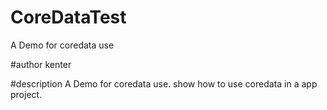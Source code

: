 # CoreDataTest
A Demo for coredata use

#author 
kenter

#description 
A Demo for coredata use. show how to use coredata in a app project. 
